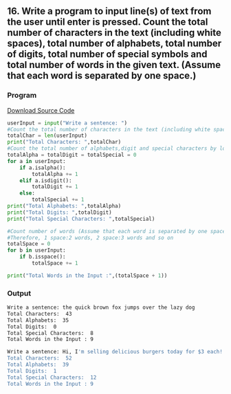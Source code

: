 ## 16. Write a program to input line(s) of text from the user until enter is pressed. Count the total number of characters in the text (including white spaces), total number of alphabets, total number of digits, total number of special symbols and total number of words in the given text. (Assume that each word is separated by one space.)

<!-- ### Flowchart
![Image](./p16.png) -->

### Program
[Download Source Code](./p16.py ':ignore')
```python
userInput = input("Write a sentence: ")
#Count the total number of characters in the text (including white spaces) which is the length of string
totalChar = len(userInput)
print("Total Characters: ",totalChar)
#Count the total number of alphabets,digit and special characters by looping through each character and incrementing the respective variable value
totalAlpha = totalDigit = totalSpecial = 0
for a in userInput:
    if a.isalpha():
        totalAlpha += 1
    elif a.isdigit():
        totalDigit += 1
    else:
        totalSpecial += 1
print("Total Alphabets: ",totalAlpha)
print("Total Digits: ",totalDigit)
print("Total Special Characters: ",totalSpecial)

#Count number of words (Assume that each word is separated by one space)
#Therefore, 1 space:2 words, 2 space:3 words and so on
totalSpace = 0
for b in userInput:
    if b.isspace():
        totalSpace += 1

print("Total Words in the Input :",(totalSpace + 1))
```

### Output

```bash
Write a sentence: the quick brown fox jumps over the lazy dog
Total Characters:  43
Total Alphabets:  35
Total Digits:  0
Total Special Characters:  8
Total Words in the Input : 9
```

```bash
Write a sentence: Hi, I'm selling delicious burgers today for $3 each!
Total Characters:  52
Total Alphabets:  39
Total Digits:  1
Total Special Characters:  12
Total Words in the Input : 9
```
